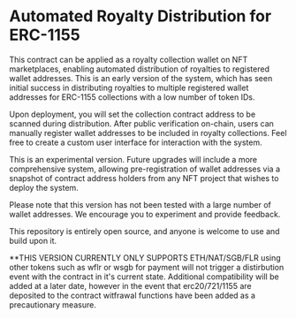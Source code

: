 # Automated Royalty Distribution for ERC-1155

This contract can be applied as a royalty collection wallet on NFT marketplaces, enabling automated distribution of royalties to registered wallet addresses. This is an early version of the system, which has seen initial success in distributing royalties to multiple registered wallet addresses for ERC-1155 collections with a low number of token IDs.

Upon deployment, you will set the collection contract address to be scanned during distribution. After public verification on-chain, users can manually register wallet addresses to be included in royalty collections. Feel free to create a custom user interface for interaction with the system.

This is an experimental version. Future upgrades will include a more comprehensive system, allowing pre-registration of wallet addresses via a snapshot of contract address holders from any NFT project that wishes to deploy the system.

Please note that this version has not been tested with a large number of wallet addresses. We encourage you to experiment and provide feedback.

This repository is entirely open source, and anyone is welcome to use and build upon it.

**THIS VERSION CURRENTLY ONLY SUPPORTS ETH/NAT/SGB/FLR
using other tokens such as wflr or wsgb for payment will not trigger a distirbution event with the contract in it's current state. Additional compatibility will be added at a later date, however in the event that erc20/721/1155 are deposited to the contract witfrawal functions have been added as a precautionary measure.
